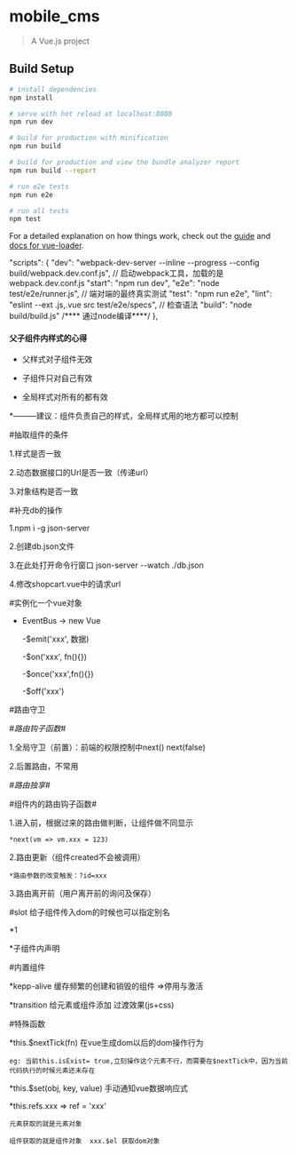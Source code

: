 # mobile_cms

> A Vue.js project

## Build Setup

``` bash
# install dependencies
npm install

# serve with hot reload at localhost:8080
npm run dev

# build for production with minification
npm run build

# build for production and view the bundle analyzer report
npm run build --report

# run e2e tests
npm run e2e

# run all tests
npm test
```

For a detailed explanation on how things work, check out the [guide](http://vuejs-templates.github.io/webpack/) and [docs for vue-loader](http://vuejs.github.io/vue-loader).

  "scripts": {
    "dev": "webpack-dev-server --inline --progress --config build/webpack.dev.conf.js", // 启动webpack工具，加载的是webpack.dev.conf.js
    "start": "npm run dev",
    "e2e": "node test/e2e/runner.js", // 端对端的最终真实测试
    "test": "npm run e2e",
    "lint": "eslint --ext .js,.vue src test/e2e/specs", // 检查语法
    "build": "node build/build.js" /**** 通过node编译****/
  },
#### 父子组件内样式的心得
* 父样式对子组件无效

* 子组件只对自己有效

* 全局样式对所有的都有效

*———建议：组件负责自己的样式，全局样式用的地方都可以控制

#抽取组件的条件

1.样式是否一致

2.动态数据接口的Url是否一致（传递url）

3.对象结构是否一致

#补充db的操作

1.npm i -g json-server

2.创建db.json文件

3.在此处打开命令行窗口 json-server --watch ./db.json

4.修改shopcart.vue中的请求url

#实例化一个vue对象

* EventBus -> new Vue

  -$emit('xxx', 数据)
  
  -$on('xxx', fn(){})
  
  -$once('xxx',fn(){})
  
  -$off('xxx')
  
#路由守卫

  #*路由钩子函数*#
  
  1.全局守卫（前置）：前端的权限控制中next() next(false)
  
  2.后置路由，不常用
  
  #*路由独享*#
  
  #组件内的路由钩子函数#
  
  1.进入前，根据过来的路由做判断，让组件做不同显示
  
    *next(vm => vm.xxx = 123)
    
  2.路由更新（组件created不会被调用）
  
    *路由参数的改变触发：?id=xxx
    
  3.路由离开前（用户离开前的询问及保存）
  
#slot 给子组件传入dom的时候也可以指定别名

  *<span slot="xx">1</span>
  
  *子组件内声明 <slot name="xx"></slot>
  
#内置组件

  *kepp-alive 缓存频繁的创建和销毁的组件 =>停用与激活
  
  *transition 给元素或组件添加 过渡效果(js+css)
  
#特殊函数

  *this.$nextTick(fn) 在vue生成dom以后的dom操作行为
  
    eg: 当前this.isExist= true,立刻操作这个元素不行，而需要在$nextTick中，因为当前代码执行的时候元素还未存在
    
  *this.$set(obj, key, value) 手动通知vue数据响应式
  
  *this.refs.xxx => ref = 'xxx'
  
    元素获取的就是元素对象
    
    组件获取的就是组件对象  xxx.$el 获取dom对象
    
